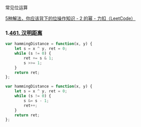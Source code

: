 常见位运算

[5种解法，你应该背下的位操作知识 - 2 的幂 - 力扣（LeetCode）](https://leetcode.cn/problems/power-of-two/solution/5chong-jie-fa-ni-ying-gai-bei-xia-de-wei-6x9m/)

### 1.[461. 汉明距离](https://leetcode.cn/problems/hamming-distance/)

```javascript
var hammingDistance = function(x, y) {
    let s = x ^ y, ret = 0;
    while (s != 0) {
        ret += s & 1;
        s >>= 1;
    }
    return ret;
};
```

```javascript
var hammingDistance = function(x, y) {
    let s = x ^ y, ret = 0;
    while (s != 0) {
        s &= s - 1;
        ret++;
    }
    return ret;
};
```

